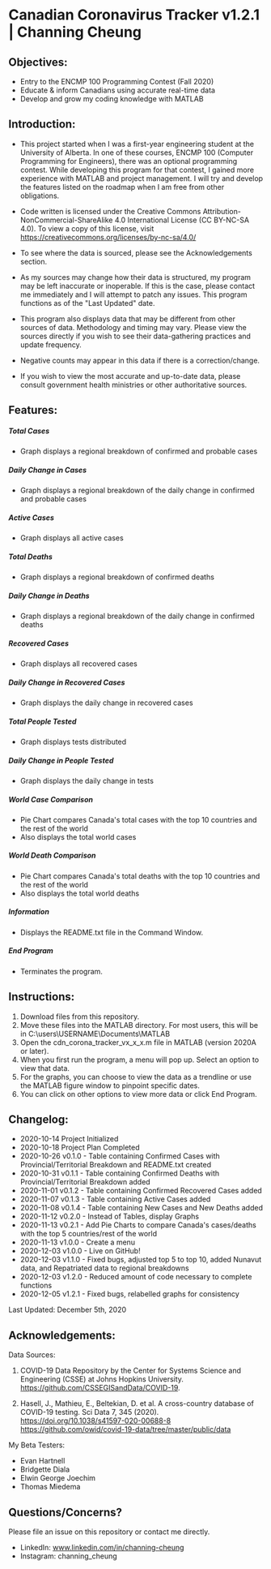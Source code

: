 # Canadian Coronavirus Tracker v1.2.1 | Channing Cheung

## Objectives:
- Entry to the ENCMP 100 Programming Contest (Fall 2020)
- Educate & inform Canadians using accurate real-time data
- Develop and grow my coding knowledge with MATLAB

## Introduction:
- This project started when I was a first-year engineering student at the University of Alberta. In one of these courses, ENCMP 100 (Computer Programming for Engineers), there was an optional programming contest. While developing this program for that contest, I gained more experience with MATLAB and project management. I will try and develop the features listed on the roadmap when I am free from other obligations.
- Code written is licensed under the Creative Commons Attribution-NonCommercial-ShareAlike 4.0 International License (CC BY-NC-SA 4.0). To view a copy of this license, visit https://creativecommons.org/licenses/by-nc-sa/4.0/

- To see where the data is sourced, please see the Acknowledgements section. 
- As my sources may change how their data is structured, my program may be left inaccurate or inoperable. If this is the case, please contact me immediately and I will attempt to patch any issues. This program functions as of the "Last Updated" date.
- This program also displays data that may be different from other sources of data. Methodology and timing may vary. Please view the sources directly if you wish to see their data-gathering practices and update frequency.
- Negative counts may appear in this data if there is a correction/change.
- If you wish to view the most accurate and up-to-date data, please consult government health ministries or other authoritative sources.

## Features:    

##### Total Cases
- Graph displays a regional breakdown of confirmed and probable cases
##### Daily Change in Cases
- Graph displays a regional breakdown of the daily change in confirmed and probable cases 
##### Active Cases 
- Graph displays all active cases 
##### Total Deaths
- Graph displays a regional breakdown of confirmed deaths 
##### Daily Change in Deaths
- Graph displays a regional breakdown of the daily change in confirmed deaths
##### Recovered Cases 
- Graph displays all recovered cases
##### Daily Change in Recovered Cases 
- Graph displays the daily change in recovered cases
##### Total People Tested
- Graph displays tests distributed
##### Daily Change in People Tested
- Graph displays the daily change in tests
##### World Case Comparison
- Pie Chart compares Canada's total cases with the top 10 countries and the rest of the world
- Also displays the total world cases
##### World Death Comparison
- Pie Chart compares Canada's total deaths with the top 10 countries and the rest of the world
- Also displays the total world deaths
##### Information
- Displays the README.txt file in the Command Window.
##### End Program 
- Terminates the program.
    
## Instructions:
1) Download files from this repository.
2) Move these files into the MATLAB directory. For most users, this will be in C:\users\USERNAME\Documents\MATLAB  
3) Open the cdn_corona_tracker_vx_x_x.m file in MATLAB (version 2020A or later).
4) When you first run the program, a menu will pop up. Select an option to view that data.
5) For the graphs, you can choose to view the data as a trendline or use the MATLAB figure window to pinpoint specific dates.
6) You can click on other options to view more data or click End Program.

## Changelog:
- 2020-10-14 Project Initialized
- 2020-10-18 Project Plan Completed
- 2020-10-26 v0.1.0 - Table containing Confirmed Cases with Provincial/Territorial Breakdown and README.txt created
- 2020-10-31 v0.1.1 - Table containing Confirmed Deaths with Provincial/Territorial Breakdown added
- 2020-11-01 v0.1.2 - Table containing Confirmed Recovered Cases added
- 2020-11-07 v0.1.3 - Table containing Active Cases added
- 2020-11-08 v0.1.4 - Table containing New Cases and New Deaths added
- 2020-11-12 v0.2.0 - Instead of Tables, display Graphs
- 2020-11-13 v0.2.1 - Add Pie Charts to compare Canada's cases/deaths with the top 5 countries/rest of the world
- 2020-11-13 v1.0.0 - Create a menu 
- 2020-12-03 v1.0.0 - Live on GitHub!
- 2020-12-03 v1.1.0 - Fixed bugs, adjusted top 5 to top 10, added Nunavut data, and Repatriated data to regional breakdowns
- 2020-12-03 v1.2.0 - Reduced amount of code necessary to complete functions
- 2020-12-05 v1.2.1 - Fixed bugs, relabelled graphs for consistency

Last Updated: December 5th, 2020

## Acknowledgements:
Data Sources:
1) COVID-19 Data Repository by the Center for Systems
Science and Engineering (CSSE) at Johns Hopkins University. 
https://github.com/CSSEGISandData/COVID-19.

2) Hasell, J., Mathieu, E., Beltekian, D. et al. A cross-country database of COVID-19 testing. Sci Data 7, 345 (2020). https://doi.org/10.1038/s41597-020-00688-8
https://github.com/owid/covid-19-data/tree/master/public/data

My Beta Testers:
- Evan Hartnell
- Bridgette Diala
- Elwin George Joechim
- Thomas Miedema


## Questions/Concerns?
Please file an issue on this repository or contact me directly. 

- LinkedIn: www.linkedin.com/in/channing-cheung
- Instagram: channing_cheung
